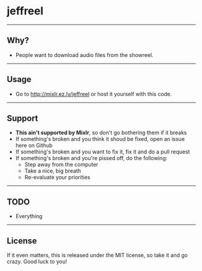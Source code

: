 # jeffreel

___

## Why?

+ People want to download audio files from the showreel.

___

## Usage

+ Go to http://mixlr.ez.lv/jeffreel or host it yourself with this code.

___

## Support

+ **This ain't supported by Mixlr**, so don't go bothering them if it breaks
+ If something's broken and you think it shoud be fixed, open an issue here on Github
+ If something's broken and you want to fix it, fix it and do a pull request
+ If something's broken and you're pissed off, do the following:
    + Step away from the computer
    + Take a nice, big breath
    + Re-evaluate your priorities

___

## TODO
+ Everything

___

## License

If it even matters, this is released under the MIT license, so take it and go crazy. Good luck to you!